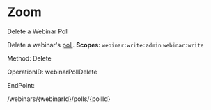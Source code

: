 #     Zoom


Delete a Webinar Poll

Delete a webinar's [poll](https://support.zoom.us/hc/en-us/articles/203749865-Polling-for-Webinars).
**Scopes:** `webinar:write:admin` `webinar:write`
 



Method: Delete

OperationID: webinarPollDelete

EndPoint:

/webinars/{webinarId}/polls/{pollId}
